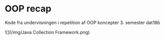 # OOP recap
Kode fra undervisningen i repetition af OOP koncepter 3. semester dat18b

![](/img/Java Collection Framework.png)

